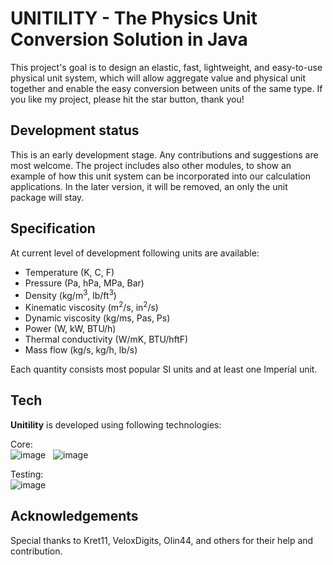 # UNITILITY - The Physics Unit Conversion Solution in Java

This project's goal is to design an elastic, fast, lightweight, and easy-to-use physical unit system, which will allow aggregate value and physical unit together and enable the easy conversion between units of the same type.
If you like my project, please hit the star button, thank you!

## Development status
This is an early development stage. Any contributions and suggestions are most welcome.
The project includes also other modules, to show an example of how this unit system can be incorporated into our calculation applications. In the later version, it will be removed, an only the unit package will stay.

## Specification

At current level of development following units are available:
- Temperature (K, C, F)
- Pressure (Pa, hPa, MPa, Bar)
- Density (kg/m<sup>3</sup>, lb/ft<sup>3</sup>)
- Kinematic viscosity (m<sup>2</sup>/s, in<sup>2</sup>/s)
- Dynamic viscosity (kg/ms, Pas, Ps)
- Power (W, kW, BTU/h)
- Thermal conductivity (W/mK, BTU/hftF)
- Mass flow (kg/s, kg/h, lb/s)

Each quantity consists most popular SI units and at least one Imperial unit.

## Tech

<strong>Unitility</strong> is developed using following technologies: <br>

Core: <br>
![image](https://img.shields.io/badge/17-Java-orange?style=for-the-badge) &nbsp;
![image](https://img.shields.io/badge/apache_maven-C71A36?style=for-the-badge&logo=apachemaven&logoColor=white) &nbsp;

Testing:<br>
![image](https://img.shields.io/badge/Junit5-25A162?style=for-the-badge&logo=junit5&logoColor=white) &nbsp;

## Acknowledgements
Special thanks to Kret11, VeloxDigits, Olin44, and others for their help and contribution.
